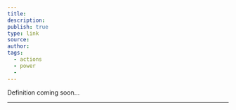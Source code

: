 ```yaml
---
title: 
description: 
publish: true
type: link
source: 
author: 
tags: 
  - actions
  - power
  - 
---
```


Definition coming soon...

---

